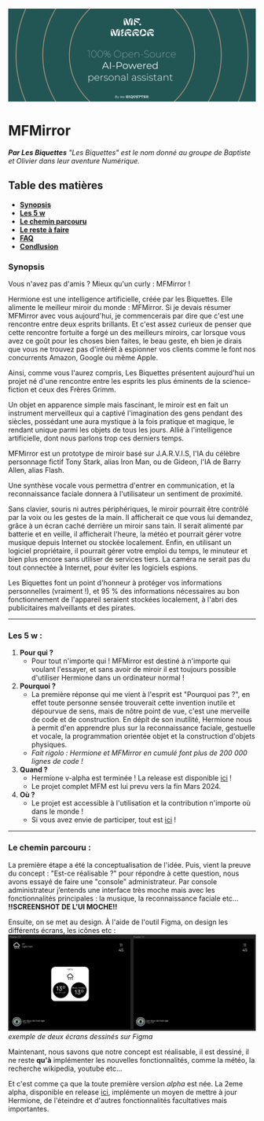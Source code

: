 
![banner](https://raw.githubusercontent.com/aweirdwhale/MFMirror/dev/Explainations/assets/readmebanner.png)

# **MFMirror**

_**Par Les Biquettes**_
_"Les Biquettes" est le nom donné au groupe de Baptiste et Olivier dans leur aventure Numérique._

## Table des matières

* **[Synopsis](#Synopsis)**
* **[Les 5 w](#Les-5-w)**
* **[Le chemin parcouru](#docs)**
* **[Le reste à faire](#todo)**
* **[FAQ](#faq)**
* **[Condlusion](#conclu)**

### Synopsis

Vous n'avez pas d'amis ? Mieux qu'un curly : MFMirror !

Hermione est une intelligence artificielle, créée par les Biquettes. Elle alimente le meilleur miroir du monde : MFMirror. Si je devais résumer MFMirror avec vous aujourd'hui, je commencerais par dire que c'est une rencontre entre deux esprits brillants. Et c'est assez curieux de penser que cette rencontre fortuite a forgé un des meilleurs miroirs, car lorsque vous avez ce goût pour les choses bien faites, le beau geste, eh bien je dirais que vous ne trouvez pas d'intérêt à espionner vos clients comme le font nos concurrents Amazon, Google ou même Apple.

Ainsi, comme vous l'aurez compris, Les Biquettes présentent aujourd'hui un projet né d'une rencontre entre les esprits les plus éminents de la science-fiction et ceux des Frères Grimm.

Un objet en apparence simple mais fascinant, le miroir est en fait un instrument merveilleux qui a captivé l'imagination des gens pendant des siècles, possédant une aura mystique à la fois pratique et magique, le rendant unique parmi les objets de tous les jours. Allié à l'intelligence artificielle, dont nous parlons trop ces derniers temps.

MFMirror est un prototype de miroir basé sur J.A.R.V.I.S, l'IA du célèbre personnage fictif Tony Stark, alias Iron Man, ou de Gideon, l'IA de Barry Allen, alias Flash.

Une synthèse vocale vous permettra d'entrer en communication, et la reconnaissance faciale donnera à l'utilisateur un sentiment de proximité.

Sans clavier, souris ni autres périphériques, le miroir pourrait être contrôlé par la voix ou les gestes de la main. Il afficherait ce que vous lui demandez, grâce à un écran caché derrière un miroir sans tain. Il serait alimenté par batterie et en veille, il afficherait l'heure, la météo et pourrait gérer votre musique depuis Internet ou stockée localement.
Enfin, en utilisant un logiciel propriétaire, il pourrait gérer votre emploi du temps, le minuteur et bien plus encore sans utiliser de services tiers. La caméra ne serait pas du tout connectée à Internet, pour éviter les logiciels espions.

Les Biquettes font un point d'honneur à protéger vos informations personnelles (vraiment !), et 95 % des informations nécessaires au bon fonctionnement de l'appareil seraient stockées localement, à l'abri des publicitaires malveillants et des pirates.

---

### Les 5 w :

1. **Pour qui ?**
    * Pour tout n'importe qui ! MFMirror est destiné à n'importe qui voulant l'essayer, et sans avoir de miroir il est toujours possible d'utiliser Hermione dans un ordinateur normal !
2. **Pourquoi ?**
    * La première réponse qui me vient à l'esprit est "Pourquoi pas ?", en effet toute personne sensée trouverait cette invention inutile et dépourvue de sens, mais de nôtre point de vue, c'est une merveille de code et de construction. En dépit de son inutilité, Hermione nous à permit d'en apprendre plus sur la reconnaissance faciale, gestuelle et vocale, la programmation orientée objet et la construction d'objets physiques.
    * _Fait rigolo : Hermione et MFMirror en cumulé font plus de 200 000 lignes de code !_
3. **Quand ?**
    * Hermione v-alpha est terminée ! La release est disponible [ici](https://github.com/aweirdwhale/MFMirror) !
    * Le projet complet MFM est lui prevu vers la fin Mars 2024.
4. **Où ?**
    * Le projet est accessible à l'utilisation et la contribution n'importe où dans le monde !
    * Si vous avez envie de participer, tout est [ici](https://github.com/aweirdwhale/MFMirror) !

---
### Le chemin parcouru :
La première étape a été la conceptualisation de l'idée. 
Puis, vient la preuve du concept : "Est-ce réalisable ?" pour répondre à cette question, nous avons essayé de faire une "console" administrateur. Par console administrateur j’entends une interface très moche mais avec les fonctionnalités principales : la musique, la reconnaissance faciale etc...
**!!SCREENSHOT DE L'UI MOCHE!!**

Ensuite, on se met au design. À l'aide de l'outil Figma, on design les différents écrans, les icônes etc :
![exemple de deux écrans](https://github.com/aweirdwhale/MFMirror/blob/mfm/Explainations/assets/CaptureFigma.PNG?raw=true)_exemple de deux écrans dessinés sur Figma_

Maintenant, nous savons que notre concept est réalisable, il est dessiné, il ne reste **qu'à** implémenter les nouvelles fonctionnalités, comme la météo, la recherche wikipedia, youtube etc...

Et c'est comme ça que la toute première version _alpha_ est née. La 2eme alpha, disponible en release [ici](https://github.com/aweirdwhale/MFMirror/releases/),
implémente un moyen de mettre à jour Hermione, de l'éteindre et d'autres fonctionnalités facultatives mais importantes.
